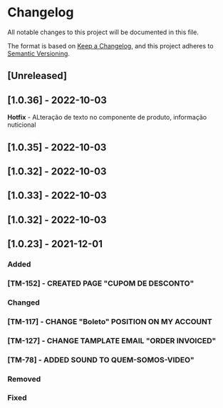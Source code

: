 # Changelog
All notable changes to this project will be documented in this file.

The format is based on [Keep a Changelog](https://keepachangelog.com/en/1.0.0/),
and this project adheres to [Semantic Versioning](https://semver.org/spec/v2.0.0.html).

## [Unreleased]

## [1.0.36] - 2022-10-03
**Hotfix** - ALteração de texto no componente de produto, informação nuticional

## [1.0.35] - 2022-10-03

## [1.0.32] - 2022-10-03

## [1.0.33] - 2022-10-03

## [1.0.32] - 2022-10-03
## [1.0.23] - 2021-12-01

### Added
### [TM-152] - CREATED PAGE "CUPOM DE DESCONTO" 

### Changed
### [TM-117] - CHANGE "Boleto" POSITION ON MY ACCOUNT
### [TM-127] - CHANGE TAMPLATE EMAIL "ORDER INVOICED" 
### [TM-78] - ADDED SOUND TO QUEM-SOMOS-VIDEO" 

### Removed

### Fixed